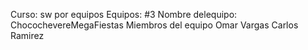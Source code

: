 Curso: sw por equipos
Equipos: #3
Nombre delequipo: ChocochevereMegaFiestas
Miembros del equipo
Omar Vargas
Carlos Ramirez


